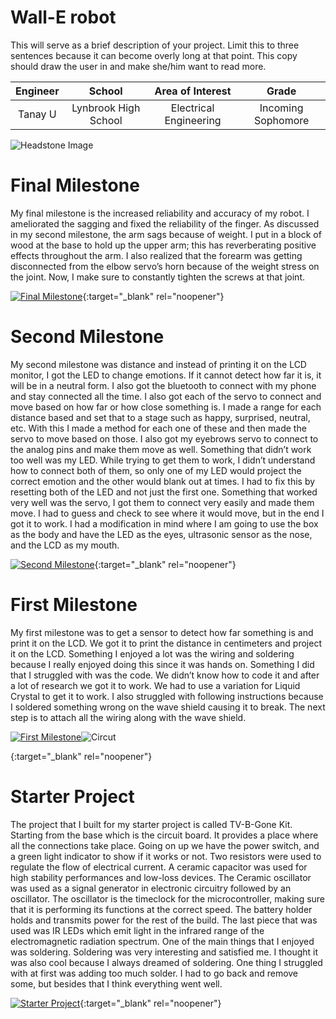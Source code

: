 # Wall-E robot
This will serve as a brief description of your project. Limit this to three sentences because it can become overly long at that point. This copy should draw the user in and make she/him want to read more.

| **Engineer** | **School** | **Area of Interest** | **Grade** |
|:--:|:--:|:--:|:--:|
| Tanay U | Lynbrook High School | Electrical Engineering | Incoming Sophomore

![Headstone Image](https://lh3.googleusercontent.com/pw/AM-JKLUDq0wRC3qR9qC5dYnIvFOpMj4jKLpGfRvcibnBTSsitnyis_B0NCvtoEBhJSYmV1hCXXPMaOhh-L79sPwUqw2xq2A0KSKWGnK1KC7m80ClOUeC7SOpc8dQ0Sw4YNlts_xtgwZ6cQIKO-CQrxXjb9zQ=w742-h741-no?authuser=0)
  
# Final Milestone
My final milestone is the increased reliability and accuracy of my robot. I ameliorated the sagging and fixed the reliability of the finger. As discussed in my second milestone, the arm sags because of weight. I put in a block of wood at the base to hold up the upper arm; this has reverberating positive effects throughout the arm. I also realized that the forearm was getting disconnected from the elbow servo’s horn because of the weight stress on the joint. Now, I make sure to constantly tighten the screws at that joint. 

[![Final Milestone](https://res.cloudinary.com/marcomontalbano/image/upload/v1612573869/video_to_markdown/images/youtube--F7M7imOVGug-c05b58ac6eb4c4700831b2b3070cd403.jpg )](https://www.youtube.com/watch?v=F7M7imOVGug&feature=emb_logo "Final Milestone"){:target="_blank" rel="noopener"}

# Second Milestone
My second milestone was distance and instead of printing it on the LCD monitor, I got the LED to change emotions. If it cannot detect how far it is, it will be in a neutral form. I also got the bluetooth to connect with my phone and stay connected all the time. I also got each of the servo to connect and move based on how far or how close something is. I made a range for each distance based and set that to a stage such as happy, surprised, neutral, etc. With this I made a method for each one of these and then made the servo to move based on those. I also got my eyebrows servo to connect to the analog pins and make them move as well. Something that didn’t work too well was my LED. While trying to get them to work, I didn’t understand how to connect both of them, so only one of my LED would project the correct emotion and the other would blank out at times. I had to fix this by resetting both of the LED and not just the first one. Something that worked very well was the servo, I got them to connect very easily and made them move. I had to guess and check to see where it would move, but in the end I got it to work. I had a modification in mind where I am going to use the box as the body and have the LED as the eyes, ultrasonic sensor as the nose, and the LCD as my mouth.

[![Second Milestone](https://img.youtube.com/vi/zu6HCyPEmMY/0.jpg)](https://www.youtube.com/watch?v=zu6HCyPEmMY "Second Milestone"){:target="_blank" rel="noopener"}

# First Milestone
My first milestone was to get a sensor to detect how far something is and print it on the LCD. We got it to print the distance in centimeters and project it on the LCD. Something I enjoyed a lot was the wiring and soldering because I really enjoyed doing this since it was hands on. Something I did that I struggled with was the code. We didn’t know how to code it and after a lot of research we got it to work. We had to use a variation for Liquid Crystal to get it to work. I also struggled with following instructions because I soldered something wrong on the wave shield causing it to break. The next step is to attach all the wiring along with the wave shield. 

[![First Milestone](https://img.youtube.com/vi/L0Ch15PeebA/sddefault.jpg)](https://www.youtube.com/watch?v=L0Ch15PeebA "First Milestone")![Circut](https://lh3.googleusercontent.com/pw/AM-JKLUDq0wRC3qR9qC5dYnIvFOpMj4jKLpGfRvcibnBTSsitnyis_B0NCvtoEBhJSYmV1hCXXPMaOhh-L79sPwUqw2xq2A0KSKWGnK1KC7m80ClOUeC7SOpc8dQ0Sw4YNlts_xtgwZ6cQIKO-CQrxXjb9zQ=w742-h741-no?authuser=0)

{:target="_blank" rel="noopener"}

# Starter Project
The project that I built for my starter project is called TV-B-Gone Kit. Starting from the base which is the circuit board. It provides a place where all the connections take place. Going on up we have the power switch, and a green light indicator to show if it works or not. Two resistors were used to regulate the flow of electrical current. A ceramic capacitor was used for high stability performances and low-loss devices. The Ceramic oscillator was used as a signal generator in electronic circuitry followed by an oscillator. The oscillator is the timeclock for the microcontroller, making sure that it is performing its functions at the correct speed. The battery holder holds and transmits power for the rest of the build. The last piece that was used was IR LEDs which emit light in the infrared range of the electromagnetic radiation spectrum. One of the main things that I enjoyed was soldering. Soldering was very interesting and satisfied me. I thought it was also cool because I always dreamed of soldering. One thing I struggled with at first was adding too much solder. I had to go back and remove some, but besides that I think everything went well. 

[![Starter Project](https://img.youtube.com/vi/SOyKDvz-ZLg/0.jpg)](https://www.youtube.com/watch?v=SOyKDvz-ZLg "Starter Project"){:target="_blank" rel="noopener"}
